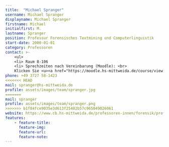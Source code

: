 ```yaml
---
title:  "Michael Spranger"
username: Michael Spranger
displayname: Michael Spranger
firstname: Michael
initialfirst: M.
lastname: Spranger
position: Professur Forensisches Textmining und Computerlinguistik 
start-date: 2000-01-01
category: Professoren
contact: >-
    <ul>
    <li> Raum 8-106
    <li> Sprechzeiten nach Vereinbarung (Moodle): <br>
    Klicken Sie <u><a href="https://moodle.hs-mittweida.de/course/view.php?id=974" target="_blank">hier</a></u> um jetzt einen Termin zu buchen.
phone: +49 3727 58-1423
<<<<<<< HEAD
mail: spranger@hs-mittweida.de 
profile: assets/images/team/spranger.jpg
=======
mail: spranger
profile: assets/images/team/spranger.png
>>>>>>> b1f84fce9035e3d613f25402b57c965049026061
website: https://www.cb.hs-mittweida.de/professoren-innen/forensik/prof-spranger/
features:
    - feature-title: 
      feature-img: 
      feature-url: 
      feature-note: 
---
```

